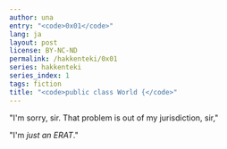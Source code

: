 ```yaml
---
author: una
entry: "<code>0x01</code>"
lang: ja
layout: post
license: BY-NC-ND
permalink: /hakkenteki/0x01
series: hakkenteki
series_index: 1
tags: fiction
title: "<code>public class World {</code>"
---
```


"I'm sorry, sir. That problem is out of my jurisdiction, sir,"

"I'm _just an ERAT_."

